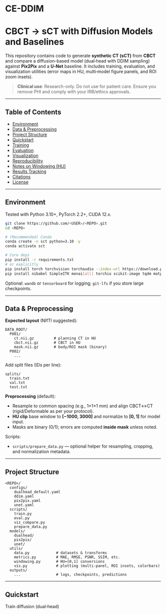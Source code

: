 # CE-DDIM

# CBCT → sCT with Diffusion Models and Baselines

This repository contains code to generate **synthetic CT (sCT)** from **CBCT** and compare a diffusion-based model (dual‑head with DDIM sampling) against **Pix2Pix** and a **U‑Net** baseline. It includes training, evaluation, and visualization utilities (error maps in HU, multi‑model figure panels, and ROI zoom insets).

> **Clinical use**: Research-only. Do not use for patient care. Ensure you remove PHI and comply with your IRB/ethics approvals.

---

## Table of Contents

* [Environment](#environment)
* [Data & Preprocessing](#data--preprocessing)
* [Project Structure](#project-structure)
* [Quickstart](#quickstart)
* [Training](#training)
* [Evaluation](#evaluation)
* [Visualization](#visualization)
* [Reproducibility](#reproducibility)
* [Notes on Windowing (HU)](#notes-on-windowing-hu)
* [Results Tracking](#results-tracking)
* [Citations](#citations)
* [License](#license)

---

## Environment

Tested with Python 3.10+, PyTorch 2.2+, CUDA 12.x.

```bash
git clone https://github.com/<USER>/<REPO>.git
cd <REPO>

# (Recommended) Conda
conda create -n sct python=3.10 -y
conda activate sct

# Core deps
pip install -r requirements.txt
# or explicitly
pip install torch torchvision torchaudio --index-url https://download.pytorch.org/whl/cu121
pip install nibabel SimpleITK monai[all] torchio scikit-image tqdm matplotlib pyyaml einops
```

Optional: `wandb` or `tensorboard` for logging; `git-lfs` if you store large checkpoints.

---

## Data & Preprocessing

**Expected layout** (NIfTI suggested):

```
DATA_ROOT/
  P001/
    ct.nii.gz         # planning CT in HU
    cbct.nii.gz       # CBCT in HU
    mask.nii.gz       # body/ROI mask (binary)
  P002/
    ...
```

Add split files (IDs per line):

```
splits/
  train.txt
  val.txt
  test.txt
```

**Preprocessing** (default):

* Resample to common spacing (e.g., 1×1×1 mm) and align CBCT↔CT (rigid/Deformable as per your protocol).
* **HU clip** base window to **\[−1000, 3000]** and normalize to **\[0, 1]** for model input.
* Masks are binary (0/1); errors are computed **inside mask** unless noted.

Scripts:

* `scripts/prepare_data.py` — optional helper for resampling, cropping, and normalization metadata.

---

## Project Structure

```
<REPO>/
  configs/
    dualhead_default.yaml
    ddim.yaml
    pix2pix.yaml
    unet.yaml
  scripts/
    train.py
    eval.py
    viz_compare.py
    prepare_data.py
  models/
    dualhead/
    pix2pix/
    unet/
  utils/
    data.py            # datasets & transforms
    metrics.py         # MAE, RMSE, PSNR, SSIM, etc.
    windowing.py       # HU↔[0,1] conversions
    vis.py             # plotting (multi‑panel, ROI insets, colorbars)
  outputs/
    ...                # logs, checkpoints, predictions
```

---

## Quickstart

Train diffusion (dual‑head) 
